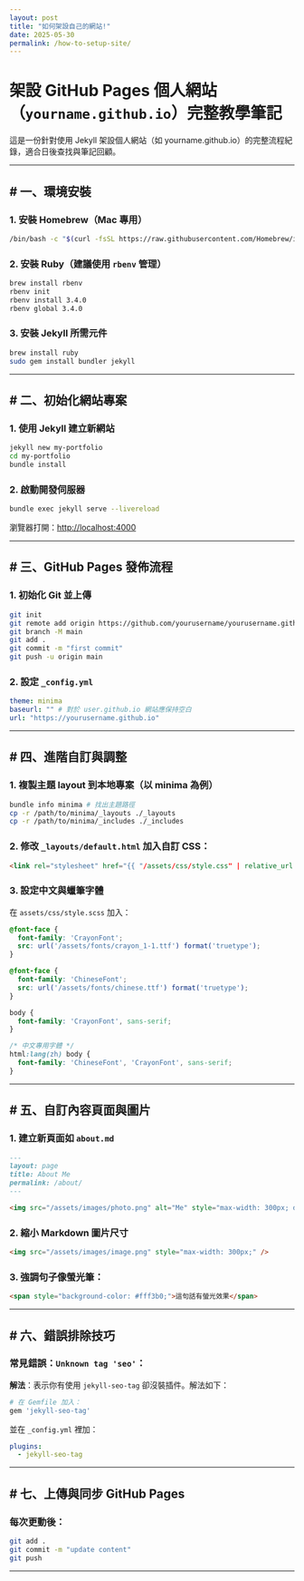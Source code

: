 ```yaml
---
layout: post
title: "如何架設自己的網站!"
date: 2025-05-30
permalink: /how-to-setup-site/
---
```

# 架設 GitHub Pages 個人網站（`yourname.github.io`）完整教學筆記

這是一份針對使用 Jekyll 架設個人網站（如 yourname.github.io）的完整流程紀錄，適合日後查找與筆記回顧。

---

## # 一、環境安裝

### 1. 安裝 Homebrew（Mac 專用）

```bash
/bin/bash -c "$(curl -fsSL https://raw.githubusercontent.com/Homebrew/install/HEAD/install.sh)"
```

### 2. 安裝 Ruby（建議使用 `rbenv` 管理）

```bash
brew install rbenv
rbenv init
rbenv install 3.4.0
rbenv global 3.4.0
```

### 3. 安裝 Jekyll 所需元件

```bash
brew install ruby
sudo gem install bundler jekyll
```

---

## # 二、初始化網站專案

### 1. 使用 Jekyll 建立新網站

```bash
jekyll new my-portfolio
cd my-portfolio
bundle install
```

### 2. 啟動開發伺服器

```bash
bundle exec jekyll serve --livereload
```

瀏覽器打開：[http://localhost:4000](http://localhost:4000)

---

## # 三、GitHub Pages 發佈流程

### 1. 初始化 Git 並上傳

```bash
git init
git remote add origin https://github.com/yourusername/yourusername.github.io.git
git branch -M main
git add .
git commit -m "first commit"
git push -u origin main
```

### 2. 設定 `_config.yml`

```yml
theme: minima
baseurl: "" # 對於 user.github.io 網站應保持空白
url: "https://yourusername.github.io"
```

---

## # 四、進階自訂與調整

### 1. 複製主題 layout 到本地專案（以 minima 為例）

```bash
bundle info minima # 找出主題路徑
cp -r /path/to/minima/_layouts ./_layouts
cp -r /path/to/minima/_includes ./_includes
```

### 2. 修改 `_layouts/default.html` 加入自訂 CSS：

```html
<link rel="stylesheet" href="{{ "/assets/css/style.css" | relative_url }}">
```

### 3. 設定中文與蠟筆字體

在 `assets/css/style.scss` 加入：

```scss
@font-face {
  font-family: 'CrayonFont';
  src: url('/assets/fonts/crayon_1-1.ttf') format('truetype');
}

@font-face {
  font-family: 'ChineseFont';
  src: url('/assets/fonts/chinese.ttf') format('truetype');
}

body {
  font-family: 'CrayonFont', sans-serif;
}

/* 中文專用字體 */
html:lang(zh) body {
  font-family: 'ChineseFont', 'CrayonFont', sans-serif;
}
```

---

## # 五、自訂內容頁面與圖片

### 1. 建立新頁面如 `about.md`

```markdown
---
layout: page
title: About Me
permalink: /about/
---

<img src="/assets/images/photo.png" alt="Me" style="max-width: 300px; display: block; margin: 0 auto;" />
```

### 2. 縮小 Markdown 圖片尺寸

```html
<img src="/assets/images/image.png" style="max-width: 300px;" />
```

### 3. 強調句子像螢光筆：

```html
<span style="background-color: #fff3b0;">這句話有螢光效果</span>
```

---

## # 六、錯誤排除技巧

### 常見錯誤：`Unknown tag 'seo'`：

**解法**：表示你有使用 `jekyll-seo-tag` 卻沒裝插件。解法如下：

```ruby
# 在 Gemfile 加入：
gem 'jekyll-seo-tag'
```

並在 `_config.yml` 裡加：

```yml
plugins:
  - jekyll-seo-tag
```

---

## # 七、上傳與同步 GitHub Pages

### 每次更動後：

```bash
git add .
git commit -m "update content"
git push
```

---
